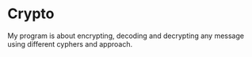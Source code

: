 # Crypto
My program is about encrypting, decoding and decrypting any message using different cyphers and approach.
